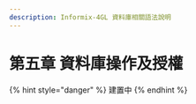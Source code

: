 ```yaml
---
description: Informix-4GL 資料庫相關語法說明
---
```


# 第五章 資料庫操作及授權

{% hint style="danger" %}
建置中
{% endhint %}
